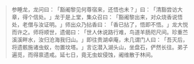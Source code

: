 
> 参睡龙，龙问曰：​「豁阇黎见何尊宿来，还悟也未？​」曰：​「清豁尝访大章，得个信处。​」龙于是上堂，集众召曰：​「豁阇黎出来，对众烧香说悟处，老僧与汝证明。​」师出众乃拈香曰：​「香已拈了，悟即不悟。​」龙大悦而许之。师将顺世，遗偈曰：​「世人休说路行难，鸟道羊肠咫尺间。珍重苎溪溪畔水，汝归沧海我归山。​」即往贵湖卓庵，未几谓门人曰：​「吾灭后，将遗骸施诸虫蚁，勿置坟塔。​」言讫潜入湖头山，坐盘石，俨然长往。弟子遍觅，而得禀遗戒。延七日，竟无虫蚁侵蚀，阇维散于林间。
